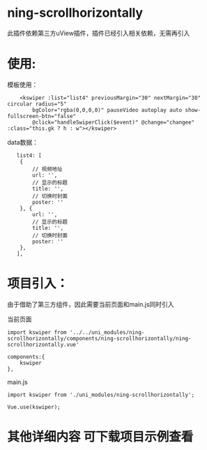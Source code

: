 # ning-scrollhorizontally
此插件依赖第三方uView插件，插件已经引入相关依赖，无需再引入
# 使用:

模板使用：

		<kswiper :list="list4" previousMargin="30" nextMargin="30" circular radius="5"
			bgColor="rgba(0,0,0,0)" pauseVideo autoplay auto show-fullscreen-btn="false" 
			@click="handleSwiperClick($event)" @change="changee" :class="this.gk ? h : w"></kswiper>

data数据：

       list4: [
       	{
       		// 视频地址
       		url: '',
       		// 显示的标题
       		title: '',
       		// 切换时封面
       		poster: ''
       	}, {
       		url: '',
       		// 显示的标题
       		title: '',
       		// 切换时封面
       		poster: ''
       	},
       ],

# 项目引入：
由于借助了第三方组件，因此需要当前页面和main.js同时引入

当前页面    

	import kswiper from '../../uni_modules/ning-scrollhorizontally/components/ning-scrollhorizontally/ning-scrollhorizontally.vue'
	
	components:{
		kswiper
	},
	
main.js

    import kswiper from './uni_modules/ning-scrollhorizontally';
	
    Vue.use(kswiper);
	

# 其他详细内容 可下载项目示例查看

